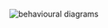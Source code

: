 ![behavioural diagrams](https://user-images.githubusercontent.com/101057218/161398819-a15f8a5b-165a-455c-a348-9b35b38d5383.jpg)
